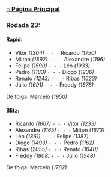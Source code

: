 ### [⌂ Página Principal](https://grupo-de-xadrez.github.io/)

### Rodada 23:

#### Rapid:

* Vitor *(1304)* `· - ·` Ricardo *(1750)*  
* Milton *(1892)* `· - ·` Alexandre *(1196)*  
* Felipe *(1590)* `· - ·` Léo *(1933)*  
* Pedro *(1183)* `· - ·` Diogo *(1236)*  
* Renato *(1243)* `· - ·` Ribas *(1623)*  
* Júlio *(1691)* `· - ·` Freddy *(1878)*  

De folga: Marcelo *(1950)*

#### Blitz:

* Ricardo *(1607)* `· - ·` Vitor *(1233)*  
* Alexandre *(1165)* `· - ·` Milton *(1673)*  
* Léo *(1861)* `· - ·` Felipe *(1387)*  
* Diogo *(1493)* `· - ·` Pedro *(1162)*  
* Ribas *(2055)* `· - ·` Renato *(1040)*  
* Freddy *(1808)* `· - ·` Júlio *(1548)*  

De folga: Marcelo *(1782)*

